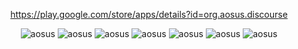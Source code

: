 <div align="center">
  
https://play.google.com/store/apps/details?id=org.aosus.discourse
  
![aosus](/screenshots/1.jpg)
![aosus](/screenshots/2.jpg)
![aosus](/screenshots/3.jpg)
![aosus](/screenshots/4.jpg)
![aosus](/screenshots/5.jpg)
![aosus](/screenshots/6.jpg)
![aosus](/screenshots/7.jpg)

</div>

<br>
